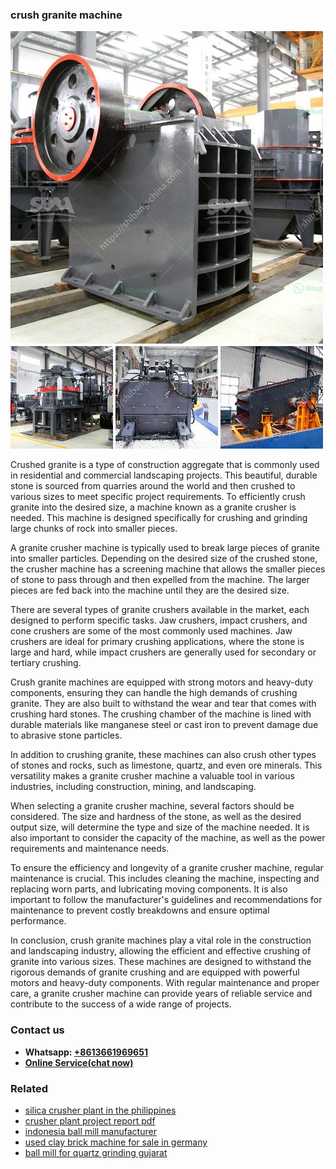 <h3>crush granite machine</h3><img src='1708499393.jpg' alt=''><p>Crushed granite is a type of construction aggregate that is commonly used in residential and commercial landscaping projects. This beautiful, durable stone is sourced from quarries around the world and then crushed to various sizes to meet specific project requirements. To efficiently crush granite into the desired size, a machine known as a granite crusher is needed. This machine is designed specifically for crushing and grinding large chunks of rock into smaller pieces.</p><p>A granite crusher machine is typically used to break large pieces of granite into smaller particles. Depending on the desired size of the crushed stone, the crusher machine has a screening machine that allows the smaller pieces of stone to pass through and then expelled from the machine. The larger pieces are fed back into the machine until they are the desired size.</p><p>There are several types of granite crushers available in the market, each designed to perform specific tasks. Jaw crushers, impact crushers, and cone crushers are some of the most commonly used machines. Jaw crushers are ideal for primary crushing applications, where the stone is large and hard, while impact crushers are generally used for secondary or tertiary crushing.</p><p>Crush granite machines are equipped with strong motors and heavy-duty components, ensuring they can handle the high demands of crushing granite. They are also built to withstand the wear and tear that comes with crushing hard stones. The crushing chamber of the machine is lined with durable materials like manganese steel or cast iron to prevent damage due to abrasive stone particles.</p><p>In addition to crushing granite, these machines can also crush other types of stones and rocks, such as limestone, quartz, and even ore minerals. This versatility makes a granite crusher machine a valuable tool in various industries, including construction, mining, and landscaping.</p><p>When selecting a granite crusher machine, several factors should be considered. The size and hardness of the stone, as well as the desired output size, will determine the type and size of the machine needed. It is also important to consider the capacity of the machine, as well as the power requirements and maintenance needs.</p><p>To ensure the efficiency and longevity of a granite crusher machine, regular maintenance is crucial. This includes cleaning the machine, inspecting and replacing worn parts, and lubricating moving components. It is also important to follow the manufacturer's guidelines and recommendations for maintenance to prevent costly breakdowns and ensure optimal performance.</p><p>In conclusion, crush granite machines play a vital role in the construction and landscaping industry, allowing the efficient and effective crushing of granite into various sizes. These machines are designed to withstand the rigorous demands of granite crushing and are equipped with powerful motors and heavy-duty components. With regular maintenance and proper care, a granite crusher machine can provide years of reliable service and contribute to the success of a wide range of projects.</p><h3>Contact us</h3><ul><li><strong>Whatsapp:&nbsp;<a href="https://wa.me/8613661969651">+8613661969651</a></strong></li><li><a href="https://swt.shibang-china.com/?git&amp;zhl&amp;crush granite machine"><strong>Online Service(chat now)</strong></a></li></ul><h3>Related</h3><ul><li><a href='silica crusher plant in the philippines.md'>silica crusher plant in the philippines</a></li><li><a href='crusher plant project report pdf.md'>crusher plant project report pdf</a></li><li><a href='indonesia ball mill manufacturer.md'>indonesia ball mill manufacturer</a></li><li><a href='used clay brick machine for sale in germany.md'>used clay brick machine for sale in germany</a></li><li><a href='ball mill for quartz grinding gujarat.md'>ball mill for quartz grinding gujarat</a></li></ul>